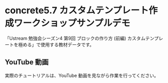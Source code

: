 # concrete5.7 カスタムテンプレート作成ワークショップサンプルデモ

「Ustream 勉強会シーズン4 第9回 ブロックの作り方 (前編) カスタムテンプレートを極める」で使用する教材データです。

## YouTube 動画

実際のチュートリアルは、YouTube 動画を見ながら作業を行ってください。
